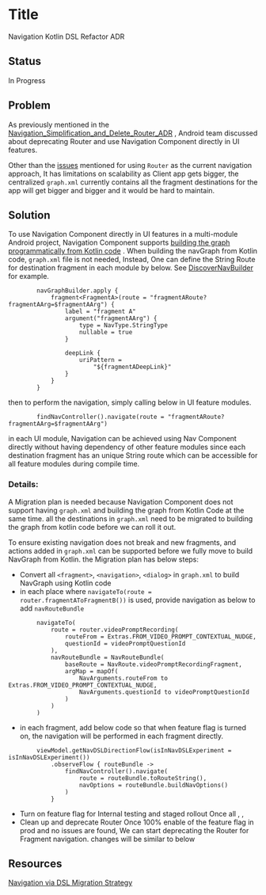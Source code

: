 # Title

Navigation Kotlin DSL Refactor ADR

## Status

In Progress

## Problem

As previously mentioned in
the [Navigation_Simplification_and_Delete_Router_ADR](https://github.com/Hinge/android/blob/main/docs/Architecture_Decision_Records/Navigation_Simplification_and_Delete_Router_ADR.md)
,
Android team discussed about deprecating Router and use Navigation Component directly in UI features.

Other than
the [issues](https://github.com/Hinge/android/blob/main/docs/Architecture_Decision_Records/Navigation_Simplification_and_Delete_Router_ADR.md#problem)
mentioned for using `Router` as the current navigation approach, It has limitations on scalability as Client app gets
bigger, the centralized `graph.xml` currently contains all the fragment destinations for the app will get bigger and
bigger and it would be hard to maintain.

## Solution

To use Navigation Component directly in UI features in a multi-module Android project, Navigation Component
supports [building the graph programmatically from Kotlin code](https://developer.android.com/guide/navigation/navigation-kotlin-dsl)
. When building the navGraph from Kotlin code, `graph.xml` file is not needed, Instead, One can define the String Route
for destination fragment in each module by below.
See [DiscoverNavBuilder](https://github.com/Hinge/android/blob/5493c87c4868b1a388058fa0d010c47691f3e995/features/home/discover/src/main/java/co/hinge/discover/nav/DiscoverNavBuilder.kt)
for example.

```
        navGraphBuilder.apply {
            fragment<FragmentA>(route = "fragmentARoute?fragmentAArg=$fragmentAArg") {
                label = "fragment A"
                argument("fragmentAArg") {
                    type = NavType.StringType
                    nullable = true
                }

                deepLink {
                    uriPattern =
                        "${fragmentADeepLink}"
                }
            }
        }
```

then to perform the navigation, simply calling below in UI feature modules.

```
        findNavController().navigate(route = "fragmentARoute?fragmentAArg=$fragmentAArg")
```

in each UI module, Navigation can be achieved using Nav Component directly without having dependency of
other feature modules since each destination fragment has an unique String route which can be accessible
for all feature modules during compile time.

### Details:

A Migration plan is needed because Navigation Component does not support having `graph.xml` and building the graph from
Kotlin
Code at the same time. all the destinations in `graph.xml` need to be migrated to building the graph from kotlin code
before we can roll it out.

To ensure existing navigation does not break and new fragments, and actions added in `graph.xml` can be supported before
we fully move to build NavGraph from Kotlin. the Migration plan has below steps:

* Convert all `<fragment>`, `<navigation>`, `<dialog>` in `graph.xml` to build NavGraph using Kotlin code
* in each place where `navigateTo(route = router.fragmentAToFragmentB())` is used, provide navigation as below to
  add `navRouteBundle`

```
        navigateTo(
            route = router.videoPromptRecording(
                routeFrom = Extras.FROM_VIDEO_PROMPT_CONTEXTUAL_NUDGE,
                questionId = videoPromptQuestionId
            ),
            navRouteBundle = NavRouteBundle(
                baseRoute = NavRoute.videoPromptRecordingFragment,
                argMap = mapOf(
                    NavArguments.routeFrom to Extras.FROM_VIDEO_PROMPT_CONTEXTUAL_NUDGE,
                    NavArguments.questionId to videoPromptQuestionId
                )
            )
        )
```

* in each fragment, add below code so that when feature flag is turned on, the navigation will be performed in each
  fragment
  directly.

```
        viewModel.getNavDSLDirectionFlow(isInNavDSLExperiment = isInNavDSLExperiment())
            .observeFlow { routeBundle ->
                findNavController().navigate(
                    route = routeBundle.toRouteString(),
                    navOptions = routeBundle.buildNavOptions()
                )
            }

```

* Turn on feature flag for Internal testing and staged rollout
  Once all <fragment>, <navigation>, <dialog> in graph.xml are provided with Route, and all places of fragment
  navigation are provided with navRouteBundle, feature flag can be enabled in dev testing and stage rollout accordingly
* Clean up and deprecate Router
  Once 100% enable of the feature flag in prod and no issues are found, We can start deprecating the Router for Fragment
  navigation. changes will be similar to below

## Resources

[Navigation via DSL Migration Strategy](https://github.com/Hinge/android/pull/7714)
